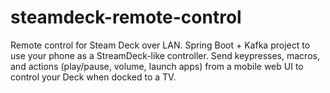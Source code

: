 # steamdeck-remote-control
Remote control for Steam Deck over LAN. Spring Boot + Kafka project to use your phone as a StreamDeck-like controller. Send keypresses, macros, and actions (play/pause, volume, launch apps) from a mobile web UI to control your Deck when docked to a TV.
